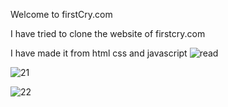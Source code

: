  Welcome to firstCry.com

I have tried to clone the website of firstcry.com

I have made it from html css and javascript
![read](https://user-images.githubusercontent.com/118505620/213979757-876edb45-390c-4883-9d0d-cf465eb722dd.png)


![21](https://user-images.githubusercontent.com/118505620/213980083-51682c48-12c4-4a94-ba75-2dff41b37c39.png)





![22](https://user-images.githubusercontent.com/118505620/213980218-423627bc-350a-4f71-bf79-3c7e2151dd68.png)




